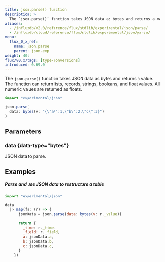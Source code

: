 ```yaml
---
title: json.parse() function
description: >
  The `json.parse()` function takes JSON data as bytes and returns a value.
aliases:
  - /influxdb/v2.0/reference/flux/stdlib/experimental/json/parse/
  - /influxdb/cloud/reference/flux/stdlib/experimental/json/parse/
menu:
  flux_0_x_ref:
    name: json.parse
    parent: json-exp
weight: 401
flux/v0.x/tags: [type-conversions]
introduced: 0.69.0
---
```


The `json.parse()` function takes JSON data as bytes and returns a value.
The function can return lists, records, strings, booleans, and float values.
All numeric values are returned as floats.

```js
import "experimental/json"

json.parse(
  data: bytes(v: "{\"a\":1,\"b\":2,\"c\":3}")
)
```

## Parameters

### data {data-type="bytes"}
JSON data to parse.

## Examples

##### Parse and use JSON data to restructure a table
```js
import "experimental/json"

data
  |> map(fn: (r) => {
      jsonData = json.parse(data: bytes(v: r._value))

      return {
        _time: r._time,
        _field: r._field,
        a: jsonData.a,
        b: jsonData.b,
        c: jsonData.c,
      }
    })
```
